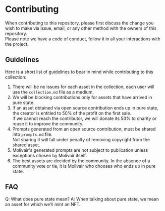 # Contributing
When contributing to this repository, please first discuss the change you wish to make via issue, email, or any other method with the owners of this repository.  
Please note we have a code of conduct, follow it in all your interactions with the project.

## Guidelines
Here is a short list of guidelines to bear in mind while contributing to this collection:
1. There will be no issues for each asset in the collection, each user will use the ```collection.md``` file as a medium.
2. We will be blocking contributions only for assets that have arrived in pure state.
3. If an asset obtained via open source contribution ends up in pure state, the creator is entitled to 50% of the profit on the first sale.  
If we cannot reach the contributor, we will donate its 50% to charity or reuse it to improve the community.
4. Prompts generated from an open source contribution, must be shared into ```prompts.md``` file.  
Not sharing it will fall under penalty of removing copyright from the shared asset.
5. Molivair's generated prompts are not subject to publication unless exceptions chosen by Molivair itself.
6. The best assets are decided by the community.
In the absence of a community vote or tie, it is Molivair who chooses who ends up in pure state.

## FAQ
Q: What does pure state mean?
A: When talking about pure state, we mean an asset for which we'll mint an NFT.
